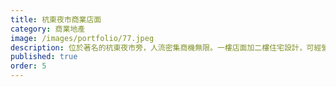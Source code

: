 ```yaml
---
title: 杭東夜市商業店面
category: 商業地產
image: /images/portfolio/77.jpeg
description: 位於著名的杭東夜市旁，人流密集商機無限。一樓店面加二樓住宅設計，可經營餐廳、咖啡廳等。是小本創業或投資收租的好選擇
published: true
order: 5
---
```

